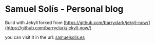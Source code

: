 # Samuel Solís - Personal blog

Build with Jekyll forked from [https://github.com/barryclark/jekyll-now/](https://github.com/barryclark/jekyll-now/)

you can visit it in the url: [samuelsolis.es](http://samuelsolis.es)
